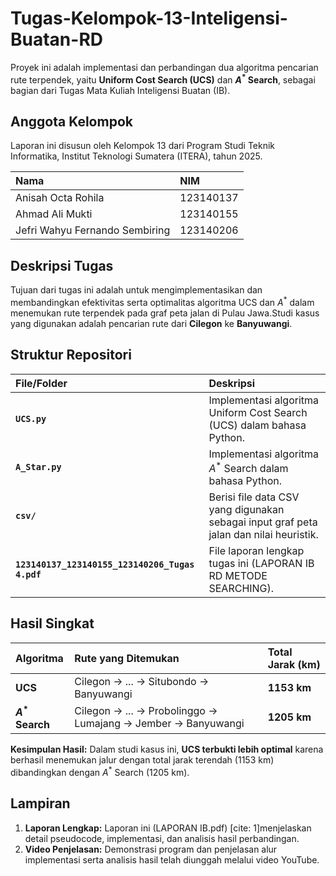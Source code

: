 # Tugas-Kelompok-13-Inteligensi-Buatan-RD

Proyek ini adalah implementasi dan perbandingan dua algoritma pencarian rute terpendek, yaitu **Uniform Cost Search (UCS)** dan **$A^{*}$ Search**, sebagai bagian dari Tugas Mata Kuliah Inteligensi Buatan (IB).

## Anggota Kelompok

Laporan ini disusun oleh Kelompok 13 dari Program Studi Teknik Informatika, Institut Teknologi Sumatera (ITERA), tahun 2025.

| Nama | NIM |
| :--- | :--- |
| Anisah Octa Rohila | 123140137 |
| Ahmad Ali Mukti | 123140155 |
| Jefri Wahyu Fernando Sembiring | 123140206 |

## Deskripsi Tugas

Tujuan dari tugas ini adalah untuk mengimplementasikan dan membandingkan efektivitas serta optimalitas algoritma UCS dan $A^{*}$ dalam menemukan rute terpendek pada graf peta jalan di Pulau Jawa.Studi kasus yang digunakan adalah pencarian rute dari **Cilegon** ke **Banyuwangi**.

## Struktur Repositori

| File/Folder | Deskripsi |
| :--- | :--- |
| **`UCS.py`** |Implementasi algoritma Uniform Cost Search (UCS) dalam bahasa Python. |
| **`A_Star.py`** |Implementasi algoritma $A^{*}$ Search dalam bahasa Python. |
| **`csv/`** |Berisi file data CSV yang digunakan sebagai input graf peta jalan dan nilai heuristik. |
| **`123140137_123140155_123140206_Tugas 4.pdf`** |File laporan lengkap tugas ini (LAPORAN IB RD METODE SEARCHING). |

## Hasil Singkat

| Algoritma | Rute yang Ditemukan | Total Jarak (km) |
| :--- | :--- | :--- |
| **UCS** |Cilegon $\rightarrow$ ... $\rightarrow$ Situbondo $\rightarrow$ Banyuwangi  |**1153 km**|
| **$A^{*}$ Search** |Cilegon $\rightarrow$ ... $\rightarrow$ Probolinggo $\rightarrow$ Lumajang $\rightarrow$ Jember $\rightarrow$ Banyuwangi |**1205 km**  |

**Kesimpulan Hasil:** Dalam studi kasus ini, **UCS terbukti lebih optimal** karena berhasil menemukan jalur dengan total jarak terendah (1153 km) dibandingkan dengan $A^{*}$ Search (1205 km).

## Lampiran

1. **Laporan Lengkap:** Laporan ini (LAPORAN IB.pdf) [cite: 1]menjelaskan detail pseudocode, implementasi, dan analisis hasil perbandingan.
2. **Video Penjelasan:** Demonstrasi program dan penjelasan alur implementasi serta analisis hasil telah diunggah melalui video YouTube.

